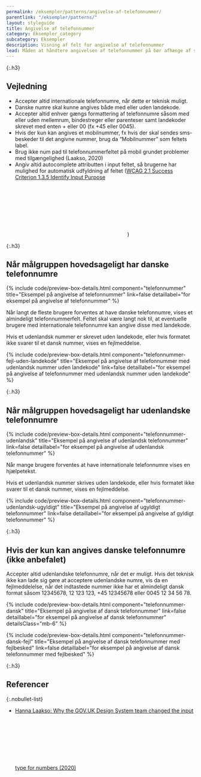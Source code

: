 ```yaml
---
permalink: /eksempler/patterns/angivelse-af-telefonnummer/
parentlink: "/eksempler/patterns/"
layout: styleguide
title: Angivelse af telefonnummer
category: Eksempler_category
subcategory: Eksempler
description: Visning af felt for angivelse af telefonnummer
lead: Måden at håndtere angivelsen af telefonnummer på bør afhænge af selvbetjeningsløsningens målgruppe.
---
```


{:.h3}
## Vejledning

- Accepter altid internationale telefonnumre, når dette er teknisk muligt.
- Danske numre skal kunne angives både med eller uden landekode.
- Accepter altid enhver gængs formattering af telefonnumre såsom med eller uden mellemrum, bindestreger eller parenteser samt landekoder skrevet med enten + eller 00 (fx +45 eller 0045).
- Hvis der kun kan angives et mobilnummer, fx hvis der skal sendes sms-beskeder til det angivne nummer, brug da “Mobilnummer” som feltets label.
- Brug ikke num pad til telefonnummerfeltet på mobil grundet problemer med tilgængelighed (Laakso, 2020)
- Angiv altid autocomplete attributten i input feltet, så brugerne har mulighed for automatisk udfyldning af feltet (<a href="https://www.w3.org/WAI/WCAG21/Understanding/identify-input-purpose.html" class="icon-link">WCAG 2.1 Success Criterion 1.3.5 Identify Input Purpose<svg class="icon-svg" focusable="false" aria-hidden="true"><use xlink:href="#open-in-new"></use></svg></a>)

{:.h3}
## Når målgruppen hovedsageligt har danske telefonnumre

{% include code/preview-box-details.html component="telefonnummer" title="Eksempel på angivelse af telefonnummer" link=false detaillabel="for eksempel på angivelse af telefonnummer" %}

Når langt de fleste brugere forventes at have danske telefonnumre, vises et almindeligt telefonnummerfelt. Feltet skal være langt nok til, at eventuelle brugere med internationale telefonnumre kan angive disse med landekode. 

Hvis et udenlandsk nummer er skrevet uden landekode, eller hvis formatet ikke svarer til et dansk nummer, vises en fejlmeddelse.

{% include code/preview-box-details.html component="telefonnummer-fejl-uden-landekode" title="Eksempel på angivelse af telefonnummer med udenlandsk nummer uden landekode" link=false detaillabel="for eksempel på angivelse af telefonnummer med udenlandsk nummer uden landekode" %}

{:.h3}
## Når målgruppen hovedsageligt har udenlandske telefonnumre

{% include code/preview-box-details.html component="telefonnummer-udenlandsk" title="Eksempel på angivelse af udenlandsk telefonnummer" link=false detaillabel="for eksempel på angivelse af udenlandsk telefonnummer" %}

Når mange brugere forventes at have internationale telefonnumre vises en hjælpetekst.

Hvis et udenlandsk nummer skrives uden landekode, eller hvis formatet ikke svarer til et dansk nummer, vises en fejlmeddelse.

{% include code/preview-box-details.html component="telefonnummer-udenlandsk-ugyldigt" title="Eksempel på angivelse af ugyldigt telefonnummer" link=false detaillabel="for eksempel på angivelse af gyldigt telefonnummer" %}

{:.h3}
## Hvis der kun kan angives danske telefonnumre (ikke anbefalet)

Accepter altid udenlandske telefonnumre, når det er muligt. Hvis det teknisk ikke kan lade sig gøre at acceptere udenlandske numre, vis da en fejlmeddelelse, når det indtastede nummer ikke har et almindeligt dansk format såsom 12345678, 12 123 123, +45 12345678 eller 0045 12 34 56 78.

{% include code/preview-box-details.html component="telefonnummer-dansk" title="Eksempel på angivelse af dansk telefonnummer" link=false detaillabel="for eksempel på angivelse af dansk telefonnummer" detailsClass="mb-6" %}


{% include code/preview-box-details.html component="telefonnummer-dansk-fejl" title="Eksempel på angivelse af dansk telefonnummer med fejlbesked" link=false detaillabel="for eksempel på angivelse af dansk telefonnummer med fejlbesked" %}

{:.h3}
## Referencer

{:.nobullet-list}
- <a href="https://technology.blog.gov.uk/2020/02/24/why-the-gov-uk-design-system-team-changed-the-input-type-for-numbers/" class="icon-link">Hanna Laakso: Why the GOV.UK Design System team changed the input type for numbers (2020)<svg class="icon-svg" focusable="false" aria-hidden="true"><use xlink:href="#open-in-new"></use></svg></a>